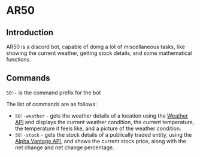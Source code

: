 # AR50

## Introduction

AR50 is a discord bot, capable of doing a lot of miscellaneous tasks, like showing the current weather, getting stock details, and some mathematical functions.

## Commands

`50!-` is the command prefix for the bot

The list of commands are as follows:

* `50!-weather` - gets the weather details of a location using the [Weather API](https://www.weatherapi.com/) and displays the current weather condition, the current temperature, the temperature it feels like, and a picture of the weather condition.
* `50!-stock` - gets the stock details of a publically traded entity, using the [Alpha Vantage API](https://www.alphavantage.co/), and shows the current stock price, along with the net change and net change percentage.
